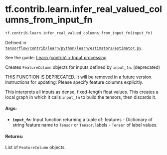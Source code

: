 <div itemscope itemtype="http://developers.google.com/ReferenceObject">
<meta itemprop="name" content="tf.contrib.learn.infer_real_valued_columns_from_input_fn" />
</div>

# tf.contrib.learn.infer_real_valued_columns_from_input_fn

``` python
tf.contrib.learn.infer_real_valued_columns_from_input_fn(input_fn)
```



Defined in [`tensorflow/contrib/learn/python/learn/estimators/estimator.py`](https://www.tensorflow.org/code/tensorflow/contrib/learn/python/learn/estimators/estimator.py).

See the guide: [Learn (contrib) > Input processing](../../../../../api_guides/python/contrib.learn.md#Input_processing)

Creates `FeatureColumn` objects for inputs defined by `input_fn`. (deprecated)

THIS FUNCTION IS DEPRECATED. It will be removed in a future version.
Instructions for updating:
Please specify feature columns explicitly.

This interprets all inputs as dense, fixed-length float values. This creates
a local graph in which it calls `input_fn` to build the tensors, then discards
it.

#### Args:

* <b>`input_fn`</b>: Input function returning a tuple of:
      features - Dictionary of string feature name to `Tensor` or `Tensor`.
      labels - `Tensor` of label values.


#### Returns:

List of `FeatureColumn` objects.
